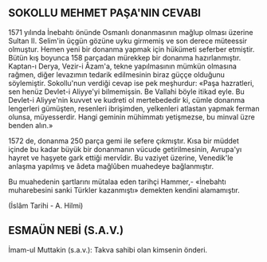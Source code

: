## SOKOLLU MEHMET PAŞA'NIN CEVABI

1571 yılında İnebahtı önünde Osmanlı donan­masının mağlup olması üzerine Sultan II. Selim'in üçgün gözüne uyku girmemiş ve son derece mü­teessir olmuştur. Hemen yeni bir donanma yap­mak için hükümeti seferber etmiştir. Bütün kış boyunca 158 parçadan mürekkep bir donanma hazırlanmıştır. Kaptan-ı Derya, Vezir-i Âzam'a, tekne yapılmasının mümkün olmasına rağmen, diğer levazımın tedarik edilmesinin biraz güççe olduğunu söylemiştir. Sokollu'nun verdiği cevap ise pek meşhurdur: «Paşa hazratleri, sen henüz Devlet-i Aliyye'yi bilmemişsin. Be Vallahi böyle itikad eyle. Bu Devlet-i Aliyye'nin kuvvet ve kud­reti ol mertebededir ki, cümle donanma lengerleri gümüşten, resenleri ibrişimden, yelkenleri atlas­tan yapmak ferman olunsa, müyesserdir. Hangi ge­minin mühimmatı yetişmezse, bu minval üzre
benden alın.»

1572        de, donanma 250 parça gemi ile sefere çıkmıştır. Kısa bir müddet içinde bu kadar büyük bir donanmanın vücude getirilmesinin, Av­rupa'yı hayret ve haşyete gark ettiği mervîdir. Bu vaziyet üzerine, Venedik'le anlaşma yapılmış ve âdeta mağlûben muahedeye bağlanmıştır.

Bu muahedenin şartlarını mütalaa eden ta­rihçi Hammer,- «İnebahtı muharebesini sanki Türkler kazanmıştı» demekten kendini alamamış­tır.

(İslâm Tarihi - A. Hilmi)

## ESMAÜN NEBİ (S.A.V.)

İmam-ul Muttakin (s.a.v.): Takva sahibi olan kimsenin önderi.
